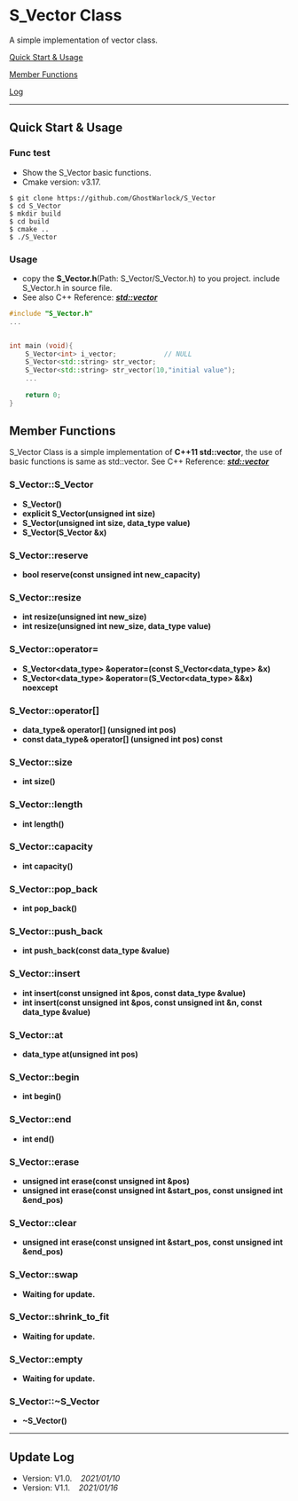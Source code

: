 # S_Vector Class
A simple implementation of vector class.

[Quick Start & Usage](#Quick-Start--Usage)

[Member Functions](#Member-Functions)

[Log](#Update-Log)

---

## Quick Start & Usage

### Func test

- Show the S_Vector basic functions.
- Cmake version: v3.17.
```shell
$ git clone https://github.com/GhostWarlock/S_Vector
$ cd S_Vector
$ mkdir build
$ cd build
$ cmake ..
$ ./S_Vector
```

### Usage

- copy the **S_Vector.h**(Path: S_Vector/S_Vector.h) to you project. include S_Vector.h in source file.
- See also C++ Reference: [***std::vector***](http://www.cplusplus.com/reference/vector/)

```c++
#include "S_Vector.h"
...


int main (void){
    S_Vector<int> i_vector;            // NULL
    S_Vector<std::string> str_vector;
    S_Vector<std::string> str_vector(10,"initial value");
    ...
    
    return 0;
}
```

## Member Functions

S_Vector Class is a simple implementation of **C++11 std::vector**, the use of basic functions is same as std::vector. See C++ Reference: [***std::vector***](http://www.cplusplus.com/reference/vector)

### S_Vector::S_Vector

- **S_Vector()**
- **explicit S_Vector(unsigned int size)**
- **S_Vector(unsigned int size, data_type value)**
- **S_Vector(S_Vector &x)**

### S_Vector::reserve

- **bool reserve(const unsigned int new_capacity)**

### S_Vector::resize

- **int resize(unsigned int new_size)**
- **int resize(unsigned int new_size, data_type value)**

### S_Vector::operator=

- **S_Vector<data_type> &operator=(const S_Vector<data_type> &x)**
- **S_Vector<data_type> &operator=(S_Vector<data_type> &&x) noexcept**

### S_Vector::operator[]

- **data_type& operator[] (unsigned int pos)**
- **const data_type& operator[] (unsigned int pos) const**

### S_Vector::size

- **int size()**

### S_Vector::length

- **int length()**

### S_Vector::capacity

- **int capacity()**

### S_Vector::pop_back

- **int pop_back()**

### S_Vector::push_back

- **int push_back(const data_type &value)**

### S_Vector::insert

- **int insert(const unsigned int &pos, const data_type &value)**
- **int insert(const unsigned int &pos, const unsigned int &n, const data_type &value)**


### S_Vector::at

- **data_type at(unsigned int pos)**

### S_Vector::begin

- **int begin()**

### S_Vector::end

- **int end()**

### S_Vector::erase

- **unsigned int erase(const unsigned int &pos)**
- **unsigned int erase(const unsigned int &start_pos, const unsigned int &end_pos)**


### S_Vector::clear

- **unsigned int erase(const unsigned int &start_pos, const unsigned int &end_pos)**

### S_Vector::swap
- **Waiting for update.**

### S_Vector::shrink_to_fit
- **Waiting for update.**

### S_Vector::empty
- **Waiting for update.**

### S_Vector::~S_Vector
- **~S_Vector()**

---
## Update Log

- Version: V1.0.&nbsp;&nbsp;&nbsp;&nbsp;*2021/01/10*
- Version: V1.1.&nbsp;&nbsp;&nbsp;&nbsp;*2021/01/16*










